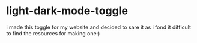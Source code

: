 # light-dark-mode-toggle
i made this toggle for my website and decided to sare it as i fond it difficult to find the resources for making one:)
